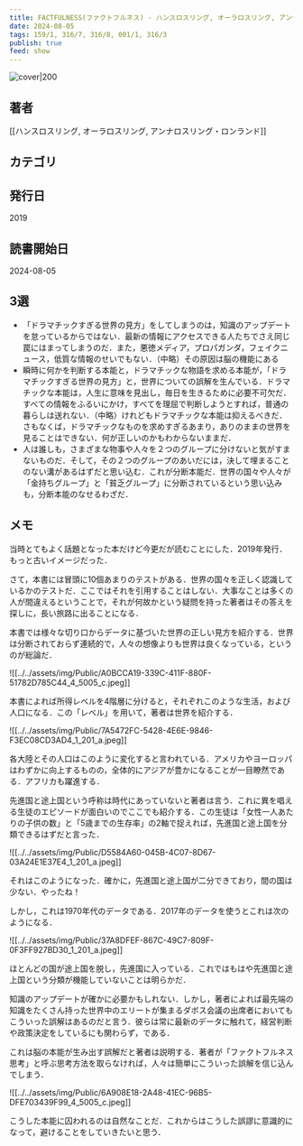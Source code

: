 ```yaml
---
title: FACTFULNESS(ファクトフルネス) - ハンスロスリング, オーラロスリング, アンナロスリング・ロンランド
date: 2024-08-05
tags: 159/1, 316/7, 316/8, 001/1, 316/3
publish: true
feed: show
---
```

![cover|200](http://books.google.com/books/content?id=4GqdwAEACAAJ&printsec=frontcover&img=1&zoom=1&source=gbs_api)
## 著者
[[ハンスロスリング, オーラロスリング, アンナロスリング・ロンランド]]
## カテゴリ

## 発行日
2019
## 読書開始日
2024-08-05

## 3選
 - 「ドラマチックすぎる世界の見方」をしてしまうのは，知識のアップデートを怠っているからではない．最新の情報にアクセスできる人たちでさえ同じ罠にはまってしまうのだ．また，悪徳メディア，プロパガンダ，フェイクニュース，低質な情報のせいでもない．（中略）その原因は脳の機能にある
 - 瞬時に何かを判断する本能と，ドラマチックな物語を求める本能が，「ドラマチックすぎる世界の見方」と，世界についての誤解を生んでいる．ドラマチックな本能は，人生に意味を見出し，毎日を生きるために必要不可欠だ．すべての情報をふるいにかけ，すべてを理屈で判断しようとすれば，普通の暮らしは送れない．（中略）けれどもドラマチックな本能は抑えるべきだ．さもなくば，ドラマチックなものを求めすぎるあまり，ありのままの世界を見ることはできない．何が正しいのかもわからないままだ．
 - 人は誰しも，さまざまな物事や人々を２つのグループに分けないと気がすまないものだ．そして，その２つのグループのあいだには，決して埋まることのない溝があるはずだと思い込む．これが分断本能だ．世界の国々や人々が「金持ちグループ」と「貧乏グループ」に分断されているという思い込みも，分断本能のなせるわざだ．
## メモ
当時とてもよく話題となった本だけど今更だが読むことにした．2019年発行．もっと古いイメージだった．

さて，本書には冒頭に10個あまりのテストがある．世界の国々を正しく認識しているかのテストだ．ここではそれを引用することはしない．大事なことは多くの人が間違えるということで，それが何故かという疑問を持った著者はその答えを探しに，長い旅路に出ることになる．

本書では様々な切り口からデータに基づいた世界の正しい見方を紹介する．世界は分断されておらず連続的で，人々の想像よりも世界は良くなっている，というのが総論だ．

![[../../assets/img/Public/A0BCCA19-339C-411F-880F-51782D785C44_4_5005_c.jpeg]]

本書によれば所得レベルを4階層に分けると，それぞれこのような生活，および人口になる．この「レベル」を用いて，著者は世界を紹介する．

![[../../assets/img/Public/7A5472FC-5428-4E6E-9846-F3EC08CD3AD4_1_201_a.jpeg]]

各大陸とその人口はこのように変化すると言われている．アメリカやヨーロッパはわずかに向上するものの，全体的にアジアが豊かになることが一目瞭然である．アフリカも躍進する．

先進国と途上国という呼称は時代にあっていないと著者は言う．これに異を唱える生徒のエピソードが面白いのでここでも紹介する．この生徒は「女性一人あたりの子供の数」と「5歳までの生存率」の2軸で捉えれば，先進国と途上国を分類できるはずだと言った．

![[../../assets/img/Public/D5584A60-045B-4C07-8D67-03A24E1E37E4_1_201_a.jpeg]]

それはこのようになった．確かに，先進国と途上国が二分できており，間の国は少ない．やったね！

しかし，これは1970年代のデータである．2017年のデータを使うとこれは次のようになる．

![[../../assets/img/Public/37A8DFEF-867C-49C7-809F-0F3FF927BD30_1_201_a.jpeg]]

ほとんどの国が途上国を脱し，先進国に入っている．これではもはや先進国と途上国という分類が機能していないことは明らかだ．

知識のアップデートが確かに必要かもしれない．しかし，著者によれば最先端の知識をたくさん持った世界中のエリートが集まるダボス会議の出席者においてもこういった誤解はあるのだと言う．彼らは常に最新のデータに触れて，経営判断や政策決定をしているにも関わらず，である．

これは脳の本能が生み出す誤解だと著者は説明する．著者が「ファクトフルネス思考」と呼ぶ思考方法を取らなければ，人々は簡単にこういった誤解を信じ込んでしまう．

![[../../assets/img/Public/6A908E18-2A48-41EC-96B5-DFE703439F99_4_5005_c.jpeg]]

こうした本能に囚われるのは自然なことだ．これからはこうした誤謬に意識的になって，避けることをしていきたいと思う．